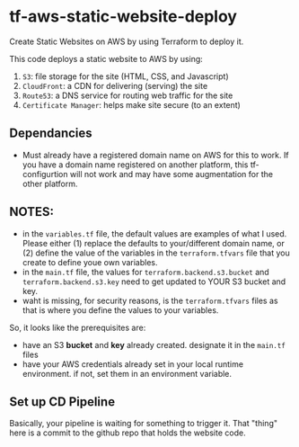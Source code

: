 # tf-aws-static-website-deploy
Create Static Websites on AWS by using Terraform to deploy it.

This code deploys a static website to AWS by using:
1. `S3`: file storage for the site (HTML, CSS, and Javascript)
2. `CloudFront`: a CDN for delivering (serving) the site
3. `Route53`: a DNS service for routing web traffic for the site
4. `Certificate Manager`: helps make site secure (to an extent)

## Dependancies
* Must already have a registered domain name on AWS for this to work.
If you have a domain name registered on another platform, this tf-configurtion will not work and may have some augmentation for the other platform.

## NOTES:
- in the `variables.tf` file, the default values are examples of what I used. Please either (1) replace the defaults to your/different domain name, or (2) define the value of the variables in the `terraform.tfvars` file that you create to define youe own variables.
- in the `main.tf` file, the values for `terraform.backend.s3.bucket` and `terraform.backend.s3.key` need to get updated to YOUR S3 bucket and key.
- waht is missing, for security reasons, is the `terraform.tfvars` files as that is where you define the values to your variables. 

So, it looks like the prerequisites are:
- have an S3 **bucket** and **key** already created. designate it in the `main.tf` files
- have your AWS credentials already set in your local runtime environment. if not, set them in an environment variable.

## Set up CD Pipeline
Basically, your pipeline is waiting for something to trigger it. That "thing" here is a commit to the github repo that holds the website code.

